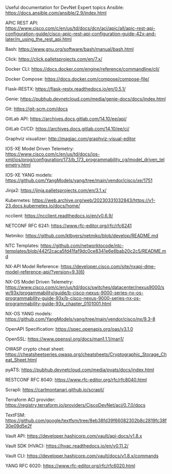 Useful documentation for DevNet Expert topics
Ansible: https://docs.ansible.com/ansible/2.9/index.html

APIC REST API: https://www.cisco.com/c/en/us/td/docs/dcn/aci/apic/all/apic-rest-api-configuration-guide/cisco-apic-rest-api-configuration-guide-42x-and-later/m_using_the_rest_api.html

Bash: https://www.gnu.org/software/bash/manual/bash.html

Click: https://click.palletsprojects.com/en/7.x/

Docker CLI: https://docs.docker.com/engine/reference/commandline/cli/

Docker Compose: https://docs.docker.com/compose/compose-file/

Flask-RESTX: https://flask-restx.readthedocs.io/en/0.5.1/

Genie: https://pubhub.devnetcloud.com/media/genie-docs/docs/index.html

Git: https://git-scm.com/docs

GitLab API: https://archives.docs.gitlab.com/14.10/ee/api/

GitLab CI/CD: https://archives.docs.gitlab.com/14.10/ee/ci/

Graphviz visualizer: http://magjac.com/graphviz-visual-editor

IOS-XE Model Driven Telemetry: https://www.cisco.com/c/en/us/td/docs/ios-xml/ios/prog/configuration/173/b_173_programmability_cg/model_driven_telemetry.html

IOS-XE YANG models: https://github.com/YangModels/yang/tree/main/vendor/cisco/xe/1751

Jinja2: https://jinja.palletsprojects.com/en/3.1.x/

Kubernetes: https://web.archive.org/web/20230331032843/https://v1-23.docs.kubernetes.io/docs/home/

ncclient: https://ncclient.readthedocs.io/en/v0.6.9/

NETCONF RFC 6241: https://www.rfc-editor.org/rfc/rfc6241

Netmiko: https://github.com/ktbyers/netmiko/blob/develop/README.md

NTC Templates: https://github.com/networktocode/ntc-templates/blob/442f2caca5fd41faf9dc0ce8341e6e6bab20c2c5/README.md

NX-API Model Reference: https://developer.cisco.com/site/nxapi-dme-model-reference-api/?version=9.3(6)

NX-OS Model Driven Telemetry: https://www.cisco.com/c/en/us/td/docs/switches/datacenter/nexus9000/sw/93x/progammability/guide/b-cisco-nexus-9000-series-nx-os-programmability-guide-93x/b-cisco-nexus-9000-series-nx-os-programmability-guide-93x_chapter_0101001.html

NX-OS YANG models: https://github.com/YangModels/yang/tree/main/vendor/cisco/nx/9.3-8

OpenAPI Specification: https://spec.openapis.org/oas/v3.1.0

OpenSSL: https://www.openssl.org/docs/man1.1.1/man1/

OWASP crypto cheat sheet: https://cheatsheetseries.owasp.org/cheatsheets/Cryptographic_Storage_Cheat_Sheet.html

pyATS: https://pubhub.devnetcloud.com/media/pyats/docs/index.html

RESTCONF RFC 8040: https://www.rfc-editor.org/rfc/rfc8040.html

Scrapli: https://carlmontanari.github.io/scrapli/

Terraform ACI provider: https://registry.terraform.io/providers/CiscoDevNet/aci/0.7.0/docs

TextFSM: https://github.com/google/textfsm/tree/8eb38fd39f66082302b8c2819fc38f30e09d5e2f

Vault API: https://developer.hashicorp.com/vault/api-docs/v1.8.x

Vault SDK (HVAC): https://hvac.readthedocs.io/en/v0.11.2/

Vault CLI: https://developer.hashicorp.com/vault/docs/v1.8.x/commands

YANG RFC 6020: https://www.rfc-editor.org/rfc/rfc6020.html
